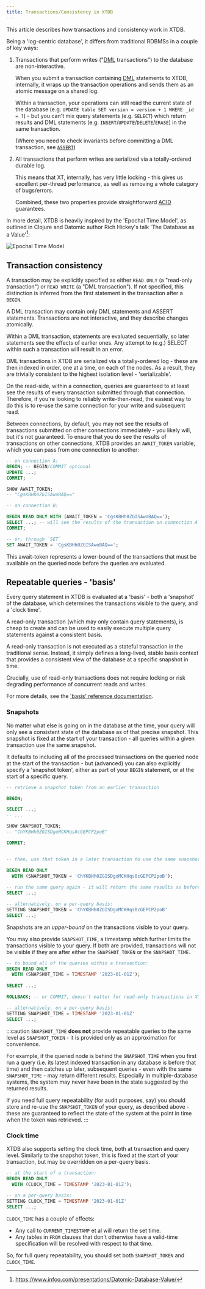 ```yaml
---
title: Transactions/Consistency in XTDB
---
```


This article describes how transactions and consistency work in XTDB.

Being a 'log-centric database', it differs from traditional RDBMSs in a couple of key ways:

1. Transactions that perform writes ("[DML](https://en.wikipedia.org/wiki/Data_manipulation_language) transactions") to the database are non-interactive.

   When you submit a transaction containing [DML](https://en.wikipedia.org/wiki/Data_manipulation_language) statements to XTDB, internally, it wraps up the transaction operations and sends them as an atomic message on a shared log.
   
   Within a transaction, your operations can still read the current state of the database (e.g. `UPDATE table SET version = version + 1 WHERE _id = ?`) - but you can't mix query statements (e.g. `SELECT`) which return results and DML statements (e.g. `INSERT`/`UPDATE`/`DELETE`/`ERASE`) in the same transaction.
   
   (Where you need to check invariants before committing a DML transaction, see [`ASSERT`](/reference/main/sql/txs#assert))

2. All transactions that perform writes are serialized via a totally-ordered durable log.

   This means that XT, internally, has very little locking - this gives us excellent per-thread performance, as well as removing a whole category of bugs/errors.
   
   Combined, these two properties provide straightforward [ACID](https://en.wikipedia.org/wiki/ACID) guarantees.

In more detail, XTDB is heavily inspired by the 'Epochal Time Model', as outlined in Clojure and Datomic author Rich Hickey's talk 'The Database as a Value'[^1]:
[^1]: https://www.infoq.com/presentations/Datomic-Database-Value/

![Epochal Time Model](/images/docs/epochal-time-model.webp)

## Transaction consistency

A transaction may be explicitly specified as either `READ ONLY` (a "read-only transaction") or `READ WRITE` (a "DML transaction").
If not specified, this distinction is inferred from the first statement in the transaction after a `BEGIN`.

A DML transaction may contain only DML statements and ASSERT statements.
Transactions are not interactive, and they describe changes atomically.

Within a DML transaction, statements are evaluated sequentially, so later statements see the effects of earlier ones.
Any attempt to (e.g.) SELECT within such a transaction will result in an error.

DML transactions in XTDB are serialized via a totally-ordered log - these are then indexed in order, one at a time, on each of the nodes.
As a result, they are trivially consistent to the highest isolation level - 'serializable'.

On the read-side, within a connection, queries are guaranteed to at least see the results of every transaction submitted through that connection.
Therefore, if you're looking to reliably write-then-read, the easiest way to do this is to re-use the same connection for your write and subsequent read.

Between connections, by default, you may not see the results of transactions submitted on other connections immediately - you likely will, but it's not guaranteed.
To ensure that you do see the results of transactions on other connections, XTDB provides an `AWAIT_TOKEN` variable, which you can pass from one connection to another:

```sql
-- on connection A:
BEGIN; -- BEGIN/COMMIT optional
UPDATE ...;
COMMIT;

SHOW AWAIT_TOKEN;
-- "CgsKBHh0ZGISAwoBAQ=="

-- on connection B:

BEGIN READ ONLY WITH (AWAIT_TOKEN = 'CgsKBHh0ZGISAwoBAQ==');
SELECT ...; -- will see the results of the transaction on connection A
COMMIT;

-- or, through `SET`
SET AWAIT_TOKEN = 'CgsKBHh0ZGISAwoBAQ==';
```

This await-token represents a lower-bound of the transactions that must be available on the queried node before the queries are evaluated.

## Repeatable queries - 'basis'

Every query statement in XTDB is evaluated at a 'basis' - both a 'snapshot' of the database, which determines the transactions visible to the query, and a 'clock time'.

A read-only transaction (which may only contain query statements), is cheap to create and can be used to easily execute multiple query statements against a consistent basis.

A read-only transaction is not executed as a stateful transaction in the traditional sense.
Instead, it simply defines a long-lived, stable basis context that provides a consistent view of the database at a specific snapshot in time.

Crucially, use of read-only transactions does not require locking or risk degrading performance of concurrent reads and writes.

For more details, see the ['basis' reference documentation](/reference/main/sql/queries#basis).

### Snapshots

No matter what else is going on in the database at the time, your query will only see a consistent state of the database as of that precise snapshot.
This snapshot is fixed at the start of your transaction - all queries within a given transaction use the same snapshot.

It defaults to including all of the processed transactions on the queried node at the start of the transaction - but (advanced) you can also explicitly specify a 'snapshot token', either as part of your `BEGIN` statement, or at the start of a specific query.

  ```sql
  -- retrieve a snapshot token from an earlier transaction

  BEGIN;

  SELECT ...;
  -- ...
  
  SHOW SNAPSHOT_TOKEN;
  -- "ChYKBHh0ZGISDgoMCKHqs8cGEPCP2poB"

  COMMIT;
  

  -- then, use that token in a later transaction to use the same snapshot:

  BEGIN READ ONLY 
    WITH (SNAPSHOT_TOKEN = 'ChYKBHh0ZGISDgoMCKHqs8cGEPCP2poB');
    
  -- run the same query again - it will return the same results as before:
  SELECT ...;
  
  -- alternatively, on a per-query basis:
  SETTING SNAPSHOT_TOKEN = 'ChYKBHh0ZGISDgoMCKHqs8cGEPCP2poB'
  SELECT ...;
  ```
  
Snapshots are an *upper-bound* on the transactions visible to your query.

You may also provide `SNAPSHOT_TIME`, a timestamp which further limits the transactions visible to your query.
If both are provided, transactions will not be visible if they are after either the `SNAPSHOT_TOKEN` or the `SNAPSHOT_TIME`.

```sql
-- to bound all of the queries within a transaction:
BEGIN READ ONLY 
  WITH (SNAPSHOT_TIME = TIMESTAMP '2023-01-01Z');
  
SELECT ...;

ROLLBACK; -- or COMMIT, doesn't matter for read-only transactions in XTDB.

-- alternatively, on a per-query basis:
SETTING SNAPSHOT_TIME = TIMESTAMP '2023-01-01Z'
SELECT ...;
```

:::caution
`SNAPSHOT_TIME` **does not** provide repeatable queries to the same level as `SNAPSHOT_TOKEN` - it is provided only as an approximation for convenience.

For example, if the queried node is behind the `SNAPSHOT_TIME` when you first run a query (i.e. its latest indexed transaction in any database is before that time) and then catches up later, subsequent queries - even with the same `SNAPSHOT_TIME` - may return different results.
Especially in multiple-database systems, the system may never have been in the state suggested by the returned results.

If you need full query repeatability (for audit purposes, say) you should store and re-use the `SNAPSHOT_TOKEN` of your query, as described above - these are guaranteed to reflect the state of the system at the point in time when the token was retrieved.
:::
  
### Clock time

XTDB also supports setting the clock time, both at transaction and query level.
Similarly to the snapshot token, this is fixed at the start of your transaction, but may be overridden on a per-query basis.

```sql
-- at the start of a transaction:
BEGIN READ ONLY 
  WITH (CLOCK_TIME = TIMESTAMP '2023-01-01Z');
  
-- on a per-query basis:
SETTING CLOCK_TIME = TIMESTAMP '2023-01-01Z'
SELECT ...;
```

`CLOCK_TIME` has a couple of effects:

- Any call to `CURRENT_TIMESTAMP` et al will return the set time.
- Any tables in `FROM` clauses that don't otherwise have a valid-time specification will be resolved with respect to that time.

So, for full query repeatability, you should set both `SNAPSHOT_TOKEN` and `CLOCK_TIME`.
